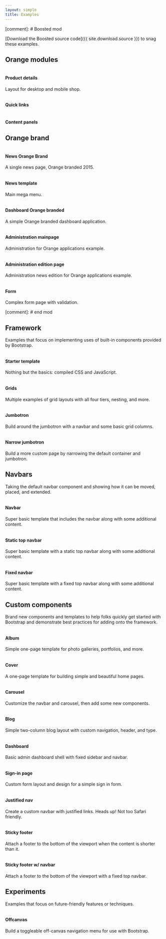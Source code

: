 ```yaml
---
layout: simple
title: Examples
---
```


[comment]: # Boosted mod

[Download the Boosted source code]({{ site.download.source }}) to snag these examples.

## Orange modules

<div class="row bd-examples">
  <div class="col-6 col-md-4">
    <a href="{{ site.baseurl }}/examples/module-012-product-details/">
      <img class="img-thumbnail" src="{{ site.baseurl }}/examples/screenshots/module-012-product-details.png" alt="">
    </a>
    <h4>Product details</h4>
    <p>Layout for desktop and mobile shop.</p>
  </div>

  <div class="col-6 col-md-4">
    <a href="{{ site.baseurl }}/examples/module-002-quick-links/">
      <img class="img-thumbnail" src="{{ site.baseurl }}/examples/screenshots/module-002-quick-links.png" alt="">
    </a>
    <h4>Quick links</h4>
    <p></p>
  </div>

  <div class="col-6 col-md-4">
    <a href="{{ site.baseurl }}/examples/module-006-content-panel/">
      <img class="img-thumbnail" src="{{ site.baseurl }}/examples/screenshots/module-006-content-panels.png" alt="">
    </a>
    <h4>Content panels</h4>
    <p></p>
  </div>
</div>

## Orange brand

<div class="row bd-examples">
  <div class="col-6 col-md-4">
    <a href="{{ site.baseurl }}/examples/orange-brand-2015/">
      <img class="img-thumbnail" src="{{ site.baseurl }}/examples/screenshots/brand_2015.jpg" alt="">
    </a>
    <h4>News Orange Brand</h4>
    <p>A single news page, Orange branded 2015.</p>
  </div>

  <div class="col-6 col-md-4">
    <a href="{{ site.baseurl }}/examples/orange-news/">
      <img class="img-thumbnail" src="{{ site.baseurl }}/examples/screenshots/example_news.jpg" alt="">
    </a>
    <h4>News template</h4>
    <p>Main mega menu.</p>
  </div>

  <div class="col-6 col-md-4">
    <a href="{{ site.baseurl }}/examples/orange-dashboard/">
      <img class="img-thumbnail" src="{{ site.baseurl }}/examples/screenshots/example_dashboard.jpg" alt="">
    </a>
    <h4>Dashboard Orange branded</h4>
    <p>A simple Orange branded dashboard application.</p>
  </div>

  <div class="col-6 col-md-4">
    <a href="{{ site.baseurl }}/examples/orange-admin/">
      <img class="img-thumbnail" src="{{ site.baseurl }}/examples/screenshots/example_admin.jpg" alt="">
    </a>
    <h4>Administration mainpage</h4>
    <p>Administration for Orange applications example.</p>
  </div>

  <div class="col-6 col-md-4">
    <a href="{{ site.baseurl }}/examples/orange-admin/edit.html">
      <img class="img-thumbnail" src="{{ site.baseurl }}/examples/screenshots/example_admin.jpg" alt="">
    </a>
    <h4>Administration edition page</h4>
    <p>Administration news edition for Orange applications example.</p>
  </div>

  <div class="col-6 col-md-4">
    <a href="{{ site.baseurl }}/examples/orange-form/">
      <img class="img-thumbnail" src="{{ site.baseurl }}/examples/screenshots/example_form.jpg" alt="">
    </a>
    <h4>Form</h4>
    <p>Complex form page with validation.</p>
  </div>
</div>


[comment]: # end mod


## Framework

Examples that focus on implementing uses of built-in components provided by Bootstrap.

<div class="row bd-examples">
  <div class="col-6 col-md-4">
    <a href="{{ site.baseurl }}/examples/starter-template/">
      <img class="img-thumbnail" src="{{ site.baseurl }}/examples/screenshots/starter-template.jpg" alt="">
    </a>
    <h4>Starter template</h4>
    <p>Nothing but the basics: compiled CSS and JavaScript.</p>
  </div>
  <div class="col-6 col-md-4">
    <a href="{{ site.baseurl }}/examples/grid/">
      <img class="img-thumbnail" src="{{ site.baseurl }}/examples/screenshots/grid.jpg" alt="">
    </a>
    <h4>Grids</h4>
    <p>Multiple examples of grid layouts with all four tiers, nesting, and more.</p>
  </div>
  <div class="clearfix hidden-md-up"></div>

  <div class="col-6 col-md-4">
    <a href="{{ site.baseurl }}/examples/jumbotron/">
      <img class="img-thumbnail" src="{{ site.baseurl }}/examples/screenshots/jumbotron.jpg" alt="">
    </a>
    <h4>Jumbotron</h4>
    <p>Build around the jumbotron with a navbar and some basic grid columns.</p>
  </div>
  <div class="col-6 col-md-4">
    <a href="{{ site.baseurl }}/examples/narrow-jumbotron/">
      <img class="img-thumbnail" src="{{ site.baseurl }}/examples/screenshots/jumbotron-narrow.jpg" alt="">
    </a>
    <h4>Narrow jumbotron</h4>
    <p>Build a more custom page by narrowing the default container and jumbotron.</p>
  </div>
</div>

## Navbars

Taking the default navbar component and showing how it can be moved, placed, and extended.

<div class="row bd-examples">
  <div class="col-6 col-md-4">
    <a href="{{ site.baseurl }}/examples/navbars/">
      <img class="img-thumbnail" src="{{ site.baseurl }}/examples/screenshots/navbar.jpg" alt="">
    </a>
    <h4>Navbar</h4>
    <p>Super basic template that includes the navbar along with some additional content.</p>
  </div>
  <div class="col-6 col-md-4">
    <a href="{{ site.baseurl }}/examples/navbar-top/">
      <img class="img-thumbnail" src="{{ site.baseurl }}/examples/screenshots/navbar-static.jpg" alt="">
    </a>
    <h4>Static top navbar</h4>
    <p>Super basic template with a static top navbar along with some additional content.</p>
  </div>
  <div class="clearfix hidden-md-up"></div>

  <div class="col-6 col-md-4">
    <a href="{{ site.baseurl }}/examples/navbar-top-fixed/">
      <img class="img-thumbnail" src="{{ site.baseurl }}/examples/screenshots/navbar-fixed.jpg" alt="">
    </a>
    <h4>Fixed navbar</h4>
    <p>Super basic template with a fixed top navbar along with some additional content.</p>
  </div>
</div>

## Custom components

Brand new components and templates to help folks quickly get started with Bootstrap and demonstrate best practices for adding onto the framework.

<div class="row bd-examples">
  <div class="col-6 col-md-4">
    <a href="{{ site.baseurl }}/examples/album/">
      <img class="img-thumbnail" src="{{ site.baseurl }}/examples/screenshots/album.jpg" alt="">
    </a>
    <h4>Album</h4>
    <p>Simple one-page template for photo galleries, portfolios, and more.</p>
  </div>
  <div class="col-6 col-md-4">
    <a href="{{ site.baseurl }}/examples/cover/">
      <img class="img-thumbnail" src="{{ site.baseurl }}/examples/screenshots/cover.jpg" alt="">
    </a>
    <h4>Cover</h4>
    <p>A one-page template for building simple and beautiful home pages.</p>
  </div>
  <div class="clearfix hidden-md-up"></div>

  <div class="col-6 col-md-4">
    <a href="{{ site.baseurl }}/examples/carousel/">
      <img class="img-thumbnail" src="{{ site.baseurl }}/examples/screenshots/carousel.jpg" alt="">
    </a>
    <h4>Carousel</h4>
    <p>Customize the navbar and carousel, then add some new components.</p>
  </div>
  <div class="col-6 col-md-4">
    <a href="{{ site.baseurl }}/examples/blog/">
      <img class="img-thumbnail" src="{{ site.baseurl }}/examples/screenshots/blog.jpg" alt="">
    </a>
    <h4>Blog</h4>
    <p>Simple two-column blog layout with custom navigation, header, and type.</p>
  </div>
  <div class="clearfix hidden-md-up"></div>

  <div class="col-6 col-md-4">
    <a href="{{ site.baseurl }}/examples/dashboard/">
      <img class="img-thumbnail" src="{{ site.baseurl }}/examples/screenshots/dashboard.jpg" alt="">
    </a>
    <h4>Dashboard</h4>
    <p>Basic admin dashboard shell with fixed sidebar and navbar.</p>
  </div>
  <div class="col-6 col-md-4">
    <a href="{{ site.baseurl }}/examples/signin/">
      <img class="img-thumbnail" src="{{ site.baseurl }}/examples/screenshots/sign-in.jpg" alt="">
    </a>
    <h4>Sign-in page</h4>
    <p>Custom form layout and design for a simple sign in form.</p>
  </div>
  <div class="clearfix hidden-md-up"></div>

  <div class="col-6 col-md-4">
    <a href="{{ site.baseurl }}/examples/justified-nav/">
      <img class="img-thumbnail" src="{{ site.baseurl }}/examples/screenshots/justified-nav.jpg" alt="">
    </a>
    <h4>Justified nav</h4>
    <p>Create a custom navbar with justified links. Heads up! Not too Safari friendly.</p>
  </div>
  <div class="col-6 col-md-4">
    <a href="{{ site.baseurl }}/examples/sticky-footer/">
      <img class="img-thumbnail" src="{{ site.baseurl }}/examples/screenshots/sticky-footer.jpg" alt="">
    </a>
    <h4>Sticky footer</h4>
    <p>Attach a footer to the bottom of the viewport when the content is shorter than it.</p>
  </div>
  <div class="clearfix hidden-md-up"></div>

  <div class="col-6 col-md-4">
    <a href="{{ site.baseurl }}/examples/sticky-footer-navbar/">
      <img class="img-thumbnail" src="{{ site.baseurl }}/examples/screenshots/sticky-footer-navbar.jpg" alt="">
    </a>
    <h4>Sticky footer w/ navbar</h4>
    <p>Attach a footer to the bottom of the viewport with a fixed top navbar.</p>
  </div>
</div>

## Experiments

Examples that focus on future-friendly features or techniques.

<div class="row bd-examples">
  <div class="col-6 col-md-4">
    <a href="{{ site.baseurl }}/examples/offcanvas/">
      <img class="img-thumbnail" src="{{ site.baseurl }}/examples/screenshots/offcanvas.jpg" alt="">
    </a>
    <h4>Offcanvas</h4>
    <p>Build a toggleable off-canvas navigation menu for use with Bootstrap.</p>
  </div>
</div>
